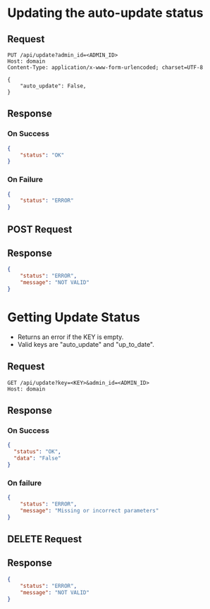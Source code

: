 # Updating the auto-update status

## Request
```http
PUT /api/update?admin_id=<ADMIN_ID>
Host: domain
Content-Type: application/x-www-form-urlencoded; charset=UTF-8

{
    "auto_update": False,
}
```

## Response
### On Success
```json
{
    "status": "OK"
}
```

### On Failure
```json
{
    "status": "ERROR"
}
```

## POST Request

## Response

```json
{
    "status": "ERROR",
    "message": "NOT VALID"
}
```

# Getting Update Status
- Returns an error if the KEY is empty.
- Valid keys are "auto_update" and "up_to_date".

## Request
```http
GET /api/update?key=<KEY>&admin_id=<ADMIN_ID>
Host: domain
```
## Response

### On Success
```json
{
  "status": "OK",
  "data": "False"
}
```

### On failure
```json
{
    "status": "ERROR",
    "message": "Missing or incorrect parameters"
}
```

## DELETE Request

## Response

```json
{
    "status": "ERROR",
    "message": "NOT VALID"
}
```
